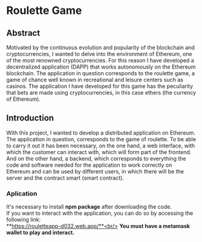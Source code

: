 # Roulette Game
## Abstract
Motivated by the continuous evolution and popularity of the blockchain and cryptocurrencies, I wanted to delve into the environment of Ethereum, one of the most renowned cryptocurrencies. For this reason I have developed a decentralized application (DAPP) that works autonomously on the Ethereum blockchain. The application in question corresponds to the roulette game, a game of chance well known in recreational and leisure centers such as casinos. The application I have developed for this game has the peculiarity that bets are made using cryptocurrencies, in this case ethers (the currency of Ethereum).

## Introduction
With this project, I wanted to develop a distributed application on Ethereum. The application in question, corresponds to the game of roulette. To be able to carry it out it has been necessary, on the one hand, a web interface, with which the customer can interact with, which will form part of the frontend. And on the other hand, a backend, which corresponds to everything the code and software needed for the application to work correctly on Ethereum and can be used by different users, in which there will be the server and the contract smart (smart contract).

### Aplication
It's necessary to install **npm package** after downloading the code. <br/>
If you want to interact with the application, you can do so by accessing the following link:<br/>
**https://rouletteapp-d032.web.app/**<br/>
**You must have a metamask wallet to play and interact.**
